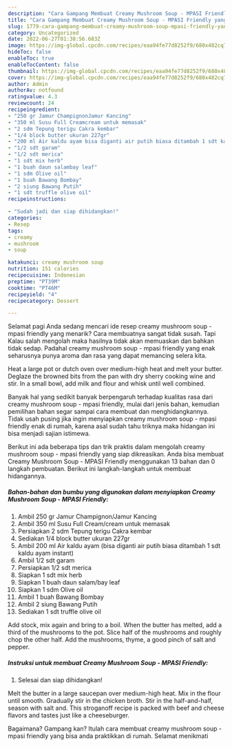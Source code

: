 ```yaml
---
description: "Cara Gampang Membuat Creamy Mushroom Soup - MPASI Friendly yang Enak Banget, Buat Buka Puasa Bikin Ngiler"
title: "Cara Gampang Membuat Creamy Mushroom Soup - MPASI Friendly yang Enak Banget, Buat Buka Puasa Bikin Ngiler"
slug: 1779-cara-gampang-membuat-creamy-mushroom-soup-mpasi-friendly-yang-enak-banget-buat-buka-puasa-bikin-ngiler
category: Uncategorized
date: 2022-06-27T01:38:56.683Z
image: https://img-global.cpcdn.com/recipes/eaa94fe77d8252f9/680x482cq70/creamy-mushroom-soup-mpasi-friendly-foto-resep-utama.jpg
hideToc: false
enableToc: true
enableTocContent: false
thumbnail: https://img-global.cpcdn.com/recipes/eaa94fe77d8252f9/680x482cq70/creamy-mushroom-soup-mpasi-friendly-foto-resep-utama.jpg
cover: https://img-global.cpcdn.com/recipes/eaa94fe77d8252f9/680x482cq70/creamy-mushroom-soup-mpasi-friendly-foto-resep-utama.jpg
author: Admin
authorAv: notfound
ratingvalue: 4.3
reviewcount: 24
recipeingredient:
- "250 gr Jamur ChampignonJamur Kancing"
- "350 ml Susu Full Creamcream untuk memasak"
- "2 sdm Tepung terigu Cakra kembar"
- "1/4 block butter ukuran 227gr"
- "200 ml Air kaldu ayam bisa diganti air putih biasa ditambah 1 sdt kaldu ayam instant"
- "1/2 sdt garam"
- "1/2 sdt merica"
- "1 sdt mix herb"
- "1 buah daun salambay leaf"
- "1 sdm Olive oil"
- "1 buah Bawang Bombay"
- "2 siung Bawang Putih"
- "1 sdt truffle olive oil"
recipeinstructions:

- "Sudah jadi dan siap dihidangkan!"
categories:
- Resep
tags:
- creamy
- mushroom
- soup

katakunci: creamy mushroom soup 
nutrition: 151 calories
recipecuisine: Indonesian
preptime: "PT39M"
cooktime: "PT46M"
recipeyield: "4"
recipecategory: Dessert

---
```



Selamat pagi Anda sedang mencari ide resep creamy mushroom soup - mpasi friendly yang menarik? Cara membuatnya sangat tidak susah. Tapi Kalau salah mengolah maka hasilnya tidak akan memuaskan dan bahkan tidak sedap. Padahal creamy mushroom soup - mpasi friendly yang enak seharusnya punya aroma dan rasa yang dapat memancing selera kita.


Heat a large pot or dutch oven over medium-high heat and melt your butter. Deglaze the browned bits from the pan with dry sherry cooking wine and stir. In a small bowl, add milk and flour and whisk until well combined.

Banyak hal yang sedikit banyak berpengaruh terhadap kualitas rasa dari creamy mushroom soup - mpasi friendly, mulai dari jenis bahan, kemudian pemilihan bahan segar sampai cara membuat dan menghidangkannya. Tidak usah pusing jika ingin menyiapkan creamy mushroom soup - mpasi friendly enak di rumah, karena asal sudah tahu triknya maka hidangan ini bisa menjadi sajian istimewa.


Berikut ini ada beberapa tips dan trik praktis dalam mengolah creamy mushroom soup - mpasi friendly yang siap dikreasikan. Anda bisa membuat Creamy Mushroom Soup - MPASI Friendly menggunakan 13 bahan dan 0 langkah pembuatan. Berikut ini langkah-langkah untuk membuat hidangannya.

<!--inarticleads1-->

##### Bahan-bahan dan bumbu yang digunakan dalam menyiapkan Creamy Mushroom Soup - MPASI Friendly:

1. Ambil 250 gr Jamur Champignon/Jamur Kancing
1. Ambil 350 ml Susu Full Cream/cream untuk memasak
1. Persiapkan 2 sdm Tepung terigu Cakra kembar
1. Sediakan 1/4 block butter ukuran 227gr
1. Ambil 200 ml Air kaldu ayam (bisa diganti air putih biasa ditambah 1 sdt kaldu ayam instant)
1. Ambil 1/2 sdt garam
1. Persiapkan 1/2 sdt merica
1. Siapkan 1 sdt mix herb
1. Siapkan 1 buah daun salam/bay leaf
1. Siapkan 1 sdm Olive oil
1. Ambil 1 buah Bawang Bombay
1. Ambil 2 siung Bawang Putih
1. Sediakan 1 sdt truffle olive oil


Add stock, mix again and bring to a boil. When the butter has melted, add a third of the mushrooms to the pot. Slice half of the mushrooms and roughly chop the other half. Add the mushrooms, thyme, a good pinch of salt and pepper. 

<!--inarticleads2-->

##### Instruksi untuk membuat Creamy Mushroom Soup - MPASI Friendly:


1. Selesai dan siap dihidangkan!

Melt the butter in a large saucepan over medium-high heat. Mix in the flour until smooth. Gradually stir in the chicken broth. Stir in the half-and-half, season with salt and. This stroganoff recipe is packed with beef and cheese flavors and tastes just like a cheeseburger. 

Bagaimana? Gampang kan? Itulah cara membuat creamy mushroom soup - mpasi friendly yang bisa anda praktikkan di rumah. Selamat menikmati

